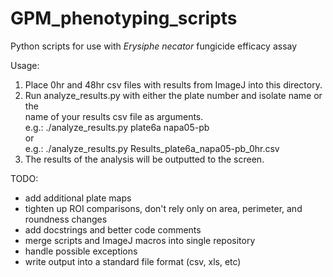 # GPM_phenotyping_scripts
Python scripts for use with *Erysiphe necator* fungicide efficacy assay

Usage:
1) Place 0hr and 48hr csv files with results from ImageJ into this directory.
2) Run analyze_results.py with either the plate number and isolate name or the\
	name of your results csv file as arguments.\
	e.g.: ./analyze_results.py plate6a napa05-pb\
	or\
	e.g.: ./analyze_results.py Results_plate6a_napa05-pb_0hr.csv
3) The results of the analysis will be outputted to the screen.

TODO:
- add additional plate maps
- tighten up ROI comparisons, don't rely only on area, perimeter, and roundness changes
- add docstrings and better code comments
- merge scripts and ImageJ macros into single repository
- handle possible exceptions
- write output into a standard file format (csv, xls, etc)
